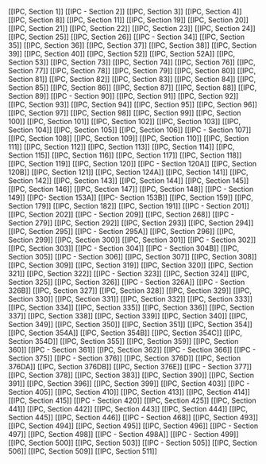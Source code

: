 [[IPC, Section 1]]
[[IPC - Section 2]]
[[IPC, Section 3]]
[[IPC, Section 4]]
[[IPC, Section 8]]
[[IPC, Section 11]]
[[IPC, Section 19]]
[[IPC, Section 20]]
[[IPC, Section 21]]
[[IPC, Section 22]]
[[IPC, Section 23]]
[[IPC, Section 24]]
[[IPC, Section 25]]
[[IPC, Section 26]]
[[IPC - Section 34]]
[[IPC, Section 35]]
[[IPC, Section 36]]
[[IPC, Section 37]]
[[IPC, Section 38]]
[[IPC, Section 39]]
[[IPC, Section 40]]
[[IPC, Section 52]]
[[IPC, Section 52A]]
[[IPC, Section 53]]
[[IPC, Section 73]]
[[IPC, Section 74]]
[[IPC, Section 76]]
[[IPC, Section 77]]
[[IPC, Section 78]]
[[IPC, Section 79]]
[[IPC, Section 80]]
[[IPC, Section 81]]
[[IPC, Section 82]]
[[IPC, Section 83]]
[[IPC, Section 84]]
[[IPC, Section 85]]
[[IPC, Section 86]]
[[IPC, Section 87]]
[[IPC, Section 88]]
[[IPC, Section 89]]
[[IPC - Section 90]]
[[IPC, Section 91]]
[[IPC, Section 92]]
[[IPC, Section 93]]
[[IPC, Section 94]]
[[IPC, Section 95]]
[[IPC, Section 96]]
[[IPC, Section 97]]
[[IPC, Section 98]]
[[IPC, Section 99]]
[[IPC, Section 100]]
[[IPC, Section 101]]
[[IPC, Section 102]]
[[IPC, Section 103]]
[[IPC, Section 104]]
[[IPC, Section 105]]
[[IPC, Section 106]]
[[IPC - Section 107]]
[[IPC, Section 108]]
[[IPC, Section 109]]
[[IPC, Section 110]]
[[IPC, Section 111]]
[[IPC, Section 112]]
[[IPC, Section 113]]
[[IPC, Section 114]]
[[IPC, Section 115]]
[[IPC, Section 116]]
[[IPC, Section 117]]
[[IPC, Section 118]]
[[IPC, Section 119]]
[[IPC, Section 120]]
[[IPC - Section 120A]]
[[IPC, Section 120B]]
[[IPC, Section 121]]
[[IPC, Section 124A]]
[[IPC, Section 141]]
[[IPC, Section 142]]
[[IPC, Section 143]]
[[IPC, Section 144]]
[[IPC, Section 145]]
[[IPC, Section 146]]
[[IPC, Section 147]]
[[IPC, Section 148]]
[[IPC - Section 149]]
[[IPC-  Section 153A]]
[[IPC-  Section 153B]]
[[IPC, Section 159]]
[[IPC, Section 179]]
[[IPC, Section 182]]
[[IPC, Section 191]]
[[IPC - Section 201]]
[[IPC, Section 202]]
[[IPC - Section 209]]
[[IPC, Section 268]]
[[IPC - Section 279]]
[[IPC, Section 292]]
[[IPC, Section 293]]
[[IPC, Section 294]]
[[IPC, Section 295]]
[[IPC - Section 295A]]
[[IPC, Section 296]]
[[IPC, Section 299]]
[[IPC, Section 300]]
[[IPC, Section 301]]
[[IPC - Section 302]]
[[IPC, Section 303]]
[[IPC - Section 304]]
[[IPC - Section 304B]]
[[IPC, Section 305]]
[[IPC - Section 306]]
[[IPC, Section 307]]
[[IPC, Section 308]]
[[IPC, Section 309]]
[[IPC, Section 319]]
[[IPC, Section 320]]
[[IPC, Section 321]]
[[IPC, Section 322]]
[[IPC - Section 323]]
[[IPC, Section 324]]
[[IPC, Section 325]]
[[IPC, Section 326]]
[[IPC - Section 326A]]
[[IPC - Section 326B]]
[[IPC, Section 327]]
[[IPC, Section 328]]
[[IPC, Section 329]]
[[IPC, Section 330]]
[[IPC, Section 331]]
[[IPC, Section 332]]
[[IPC, Section 333]]
[[IPC, Section 334]]
[[IPC, Section 335]]
[[IPC, Section 336]]
[[IPC, Section 337]]
[[IPC, Section 338]]
[[IPC, Section 339]]
[[IPC, Section 340]]
[[IPC, Section 349]]
[[IPC, Section 350]]
[[IPC, Section 351]]
[[IPC, Section 354]]
[[IPC, Section 354A]]
[[IPC, Section 354B]]
[[IPC, Section 354C]]
[[IPC, Section 354D]]
[[IPC, Section 355]]
[[IPC, Section 359]]
[[IPC, Section 360]]
[[IPC - Section 361]]
[[IPC, Section 362]]
[[IPC - Section 366]]
[[IPC - Section 375]]
[[IPC - Section 376]] 
[[IPC, Section 376D]]
[[IPC, Section 376DA]]
[[IPC, Section 376DB]]
[[IPC, Section 376E]]
[[IPC - Section 377]]
[[IPC, Section 378]]
[[IPC, Section 383]]
[[IPC, Section 390]]
[[IPC, Section 391]]
[[IPC, Section 396]]
[[IPC, Section 399]]
[[IPC, Section 403]]
[[IPC - Section 405]]
[[IPC, Section 410]]
[[IPC, Section 413]]
[[IPC, Section 414]]
[[IPC, Section 415]]
[[IPC - Section 420]]
[[IPC, Section 425]]
[[IPC, Section 441]]
[[IPC, Section 442]]
[[IPC, Section 443]]
[[IPC, Section 444]]
[[IPC, Section 445]]
[[IPC, Section 446]]
[[IPC - Section 468]]
[[IPC, Section 493]]
[[IPC, Section 494]]
[[IPC, Section 495]]
[[IPC, Section 496]]
[[IPC - Section 497]]
[[IPC, Section 498]]
[[IPC - Section 498A]]
[[IPC - Section 499]]
[[IPC, Section 500]]
[[IPC, Section 503]]
[[IPC - Section 505]]
[[IPC, Section 506]]
[[IPC, Section 509]]
[[IPC, Section 511]]